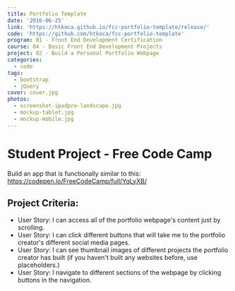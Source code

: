 ```yaml
---
title: Portfolio Template
date: '2016-06-25'
link: 'https://htkoca.github.io/fcc-portfolio-template/release/'
code: 'https://github.com/htkoca/fcc-portfolio-template'
program: 01 - Front End Development Certification
course: 04 - Basic Front End Development Projects
project: 02 - Build a Personal Portfolio Webpage
categories:
  - code
tags:
  - bootstrap
  - jQuery
cover: cover.jpg
photos:
  - screenshot-ipadpro-landscape.jpg
  - mockup-tablet.jpg
  - mockup-mobile.jpg
---
```

# Student Project - Free Code Camp
Build an app that is functionally similar to this: https://codepen.io/FreeCodeCamp/full/YqLyXB/

## Project Criteria:
* User Story: I can access all of the portfolio webpage's content just by scrolling.
* User Story: I can click different buttons that will take me to the portfolio creator's different social media pages.
* User Story: I can see thumbnail images of different projects the portfolio creator has built (if you haven't built any websites before, use placeholders.)
* User Story: I navigate to different sections of the webpage by clicking buttons in the navigation.

